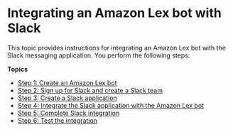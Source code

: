 # Integrating an Amazon Lex bot with Slack<a name="deploy-slack"></a>

This topic provides instructions for integrating an Amazon Lex bot with the Slack messaging application\. You perform the following steps:

**Topics**
+ [Step 1: Create an Amazon Lex bot](slack-step-1.md)
+ [Step 2: Sign up for Slack and create a Slack team](slack-step-2.md)
+ [Step 3: Create a Slack application](slack-step-3.md)
+ [Step 4: Integrate the Slack application with the Amazon Lex bot](slack-step-4.md)
+ [Step 5: Complete Slack integration](slack-step-5.md)
+ [Step 6: Test the integration](slack-step-6.md)